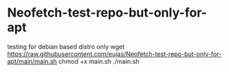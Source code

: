 # Neofetch-test-repo-but-only-for-apt
testing for debian based distro only
wget https://raw.githubusercontent.com/eujas/Neofetch-test-repo-but-only-for-apt/main/main.sh
chmod +x main.sh
./main.sh
